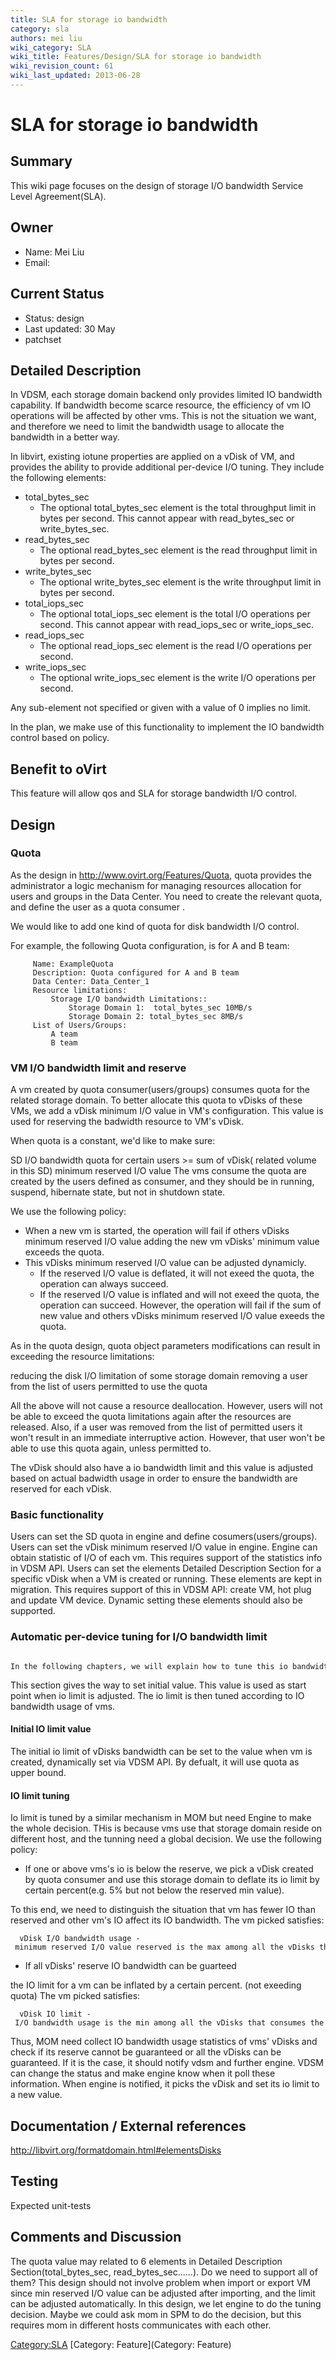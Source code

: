 ```yaml
---
title: SLA for storage io bandwidth
category: sla
authors: mei liu
wiki_category: SLA
wiki_title: Features/Design/SLA for storage io bandwidth
wiki_revision_count: 61
wiki_last_updated: 2013-06-28
---
```


# SLA for storage io bandwidth

## Summary

This wiki page focuses on the design of storage I/O bandwidth Service Level Agreement(SLA).

## Owner

*   Name: Mei Liu
*   Email: <liumbj at linux dot vnet dot ibm dot com>

## Current Status

*   Status: design
*   Last updated: 30 May
*   patchset

## Detailed Description

In VDSM, each storage domain backend only provides limited IO bandwidth capability. If bandwidth become scarce resource, the efficiency of vm IO operations will be affected by other vms. This is not the situation we want, and therefore we need to limit the bandwidth usage to allocate the bandwidth in a better way.

In libvirt, existing iotune properties are applied on a vDisk of VM, and provides the ability to provide additional per-device I/O tuning. They include the following elements:

*   total_bytes_sec
    -   The optional total_bytes_sec element is the total throughput limit in bytes per second. This cannot appear with read_bytes_sec or write_bytes_sec.
*   read_bytes_sec
    -   The optional read_bytes_sec element is the read throughput limit in bytes per second.
*   write_bytes_sec
    -   The optional write_bytes_sec element is the write throughput limit in bytes per second.
*   total_iops_sec
    -   The optional total_iops_sec element is the total I/O operations per second. This cannot appear with read_iops_sec or write_iops_sec.
*   read_iops_sec
    -   The optional read_iops_sec element is the read I/O operations per second.
*   write_iops_sec
    -   The optional write_iops_sec element is the write I/O operations per second.

Any sub-element not specified or given with a value of 0 implies no limit.

In the plan, we make use of this functionality to implement the IO bandwidth control based on policy.

## Benefit to oVirt

This feature will allow qos and SLA for storage bandwidth I/O control.

## Design

### Quota

As the design in <http://www.ovirt.org/Features/Quota>, quota provides the administrator a logic mechanism for managing resources allocation for users and groups in the Data Center. You need to create the relevant quota, and define the user as a quota consumer .

We would like to add one kind of quota for disk bandwidth I/O control.

For example, the following Quota configuration, is for A and B team:

         Name: ExampleQuota
         Description: Quota configured for A and B team
         Data Center: Data_Center_1
         Resource limitations:
             Storage I/O bandwidth Limitations::
                 Storage Domain 1:  total_bytes_sec 10MB/s
                 Storage Domain 2: total_bytes_sec 8MB/s
         List of Users/Groups:
             A team
             B team

### VM I/O bandwidth limit and reserve

A vm created by quota consumer(users/groups) consumes quota for the related storage domain. To better allocate this quota to vDisks of these VMs, we add a vDisk minimum I/O value in VM's configuration. This value is used for reserving the badwidth resource to VM's vDisk.

When quota is a constant, we'd like to make sure:

SD I/O bandwidth quota for certain users >= sum of vDisk( related volume in this SD) minimum reserved I/O value The vms consume the quota are created by the users defined as consumer, and they should be in running, suspend, hibernate state, but not in shutdown state.

We use the following policy:

*   When a new vm is started, the operation will fail if others vDisks minimum reserved I/O value adding the new vm vDisks' minimum value exceeds the quota.
*   This vDisks minimum reserved I/O value can be adjusted dynamicly.
    -   If the reserved I/O value is deflated, it will not exeed the quota, the operation can always succeed.
    -   If the reserved I/O value is inflated and will not exeed the quota, the operation can succeed. However, the operation will fail if the sum of new value and others vDisks minimum reserved I/O value exeeds the quota.

As in the quota design, quota object parameters modifications can result in exceeding the resource limitations:

reducing the disk I/O limitation of some storage domain removing a user from the list of users permitted to use the quota

All the above will not cause a resource deallocation. However, users will not be able to exceed the quota limitations again after the resources are released. Also, if a user was removed from the list of permitted users it won't result in an immediate interruptive action. However, that user won't be able to use this quota again, unless permitted to.

The vDisk should also have a io bandwidth limit and this value is adjusted based on actual badwidth usage in order to ensure the bandwidth are reserved for each vDisk.

### Basic functionality

Users can set the SD quota in engine and define cosumers(users/groups). Users can set the vDisk minimum reserved I/O value in engine. Engine can obtain statistic of I/O of each vm. This requires support of the statistics info in VDSM API. Users can set the elements Detailed Description Section for a specific vDisk when a VM is created or running. These elements are kept in migration. This requires support of this in VDSM API: create VM, hot plug and update VM device. Dynamic setting these elements should also be supported.

### Automatic per-device tuning for I/O bandwidth limit

      In the following chapters, we will explain how to tune this io bandwidth limit dynamically . The adjustment is performed by MOM,VDSM and Engine. 

This section gives the way to set initial value. This value is used as start point when io limit is adjusted. The io limit is then tuned according to IO bandwidth usage of vms.

#### Initial IO limit value

The initial io limit of vDisks bandwidth can be set to the value when vm is created, dynamically set via VDSM API. By defualt, it will use quota as upper bound.

#### IO limit tuning

Io limit is tuned by a similar mechanism in MOM but need Engine to make the whole decision. THis is because vms use that storage domain reside on different host, and the tunning need a global decision. We use the following policy:

*   If one or above vms's io is below the reserve, we pick a vDisk created by quota consumer and use this storage domain to deflate its io limit by certain percent(e.g. 5% but not below the reserved min value).

To this end, we need to distinguish the situation that vm has fewer IO than reserved and other vm's IO affect its IO bandwidth. The vm picked satisfies:

      vDisk I/O bandwidth usage - minimum reserved I/O value reserved is the max among all the vDisks that consumes the quota

*   If all vDisks' reserve IO bandwidth can be guarteed

the IO limit for a vm can be inflated by a certain percent. (not exeeding quota) The vm picked satisfies:

      vDisk IO limit - I/O bandwidth usage is the min among all the vDisks that consumes the quota

Thus, MOM need collect IO bandwidth usage statistics of vms' vDisks and check if its reserve cannot be guaranteed or all the vDisks can be guaranteed. If it is the case, it should notify vdsm and further engine. VDSM can change the status and make engine know when it poll these information. When engine is notified, it picks the vDisk and set its io limit to a new value.

## Documentation / External references

<http://libvirt.org/formatdomain.html#elementsDisks>

## Testing

Expected unit-tests

## Comments and Discussion

The quota value may related to 6 elements in Detailed Description Section(total_bytes_sec, read_bytes_sec......). Do we need to support all of them? This design should not involve problem when import or export VM since min reserved I/O value can be adjusted after importing, and the limit can be adjusted automatically. In this design, we let engine to do the tuning decision. Maybe we could ask mom in SPM to do the decision, but this requires mom in different hosts communicates with each other.

<Category:SLA> [Category: Feature](Category: Feature)
